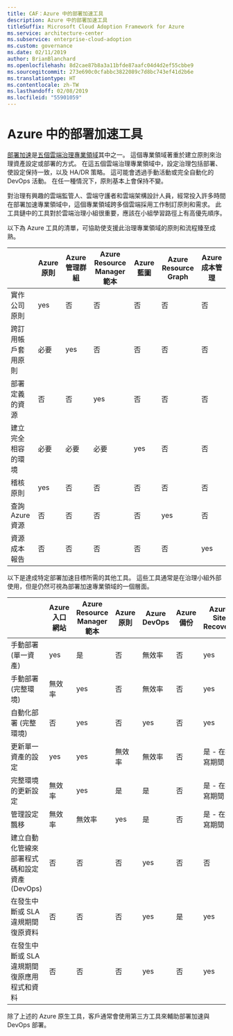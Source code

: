 ```yaml
---
title: CAF：Azure 中的部署加速工具
description: Azure 中的部署加速工具
titleSuffix: Microsoft Cloud Adoption Framework for Azure
ms.service: architecture-center
ms.subservice: enterprise-cloud-adoption
ms.custom: governance
ms.date: 02/11/2019
author: BrianBlanchard
ms.openlocfilehash: 8d2cae87b8a3a11bfde87aafc04d4d2ef55cbbe9
ms.sourcegitcommit: 273e690c0cfabbc3822089c7d8bc743ef41d2b6e
ms.translationtype: HT
ms.contentlocale: zh-TW
ms.lasthandoff: 02/08/2019
ms.locfileid: "55901059"
---
```

# <a name="deployment-acceleration-tools-in-azure"></a>Azure 中的部署加速工具

[部署加速](overview.md)是[五個雲端治理專業領域](../governance-disciplines.md)其中之一。 這個專業領域著重於建立原則來治理資產設定或部署的方式。 在這五個雲端治理專業領域中，設定治理包括部署、使設定保持一致，以及 HA/DR 策略。 這可能會透過手動活動或完全自動化的 DevOps 活動。 在任一種情況下，原則基本上會保持不變。

對治理有興趣的雲端監管人、雲端守護者和雲端架構設計人員，經常投入許多時間在部署加速專業領域中，這個專業領域跨多個雲端採用工作制訂原則和需求。 此工具鏈中的工具對於雲端治理小組很重要，應該在小組學習路徑上有高優先順序。

以下為 Azure 工具的清單，可協助使支援此治理專業領域的原則和流程臻至成熟。

|  |Azure 原則  |Azure 管理群組  |Azure Resource Manager 範本  |Azure 藍圖  | Azure Resource Graph | Azure 成本管理 |
|---------|---------|---------|---------|---------|---------|---------|
|實作公司原則     |yes |否  |否  |否 | 否 |否 |
|跨訂用帳戶套用原則     |必要 |yes  |否  |否 | 否 |否 |
|部署定義的資源     |否 |否  |yes  |否 | 否 |否 |
|建立完全相容的環境      |必要 |必要  |必要  |yes | 否 |否 |
|稽核原則      |yes |否  |否  |否 | 否 |否 |
|查詢 Azure 資源      |否 |否  |否  |否 |yes |否 |
|資源成本報告      |否 |否  |否  |否 |否 |yes |

以下是達成特定部署加速目標所需的其他工具。 這些工具通常是在治理小組外部使用，但是仍然可視為部署加速專業領域的一個層面。

|  |Azure 入口網站  |Azure Resource Manager 範本  |Azure 原則  | Azure DevOps | Azure 備份 | Azure Site Recovery |
|---------|---------|---------|---------|---------|---------|---------|
|手動部署 (單一資產)     | yes | 是  | 否  | 無效率 | 否 | yes |
|手動部署 (完整環境)     | 無效率 | yes | 否  | 無效率 | 否 | yes |
|自動化部署 (完整環境)     | 否  | yes  | 否  | yes  | 否 | yes |
|更新單一資產的設定     | yes | yes | 無效率 | 無效率 | 否 | 是 - 在複寫期間 |
|完整環境的更新設定     | 無效率 | yes | 是 | 是  | 否 | 是 - 在複寫期間 |
|管理設定飄移     | 無效率 | 無效率 | yes  | 是  | 否 | 是 - 在複寫期間 |
|建立自動化管線來部署程式碼和設定資產 (DevOps)     | 否 | 否 | 否 | yes | 否 | 否 |
|在發生中斷或 SLA 違規期間復原資料     | 否 | 否 | 否 | yes | 是 | yes |
|在發生中斷或 SLA 違規期間復原應用程式和資料     | 否 | 否 | 否 | yes | 否 | yes |

除了上述的 Azure 原生工具，客戶通常會使用第三方工具來輔助部署加速與 DevOps 部署。
